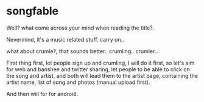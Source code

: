 songfable
====================

Well? what come across your mind when reading the title?.

Nevermind, it's a music related stuff. carry on..

what about crumle?, that sounds better.. crumling.. crumler...


First thing first, let people sign up and crumling, I will do it first,
so let's aim for web and banshee and twitter sharing, let people to be
able to click on the song and artist, and both will lead them to the
artist page, containing the artist name, list of song and photos (manual
upload first).

And then will for for android.
